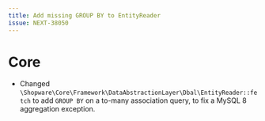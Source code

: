 ```yaml
---
title: Add missing GROUP BY to EntityReader
issue: NEXT-38050
---
```


# Core

* Changed `\Shopware\Core\Framework\DataAbstractionLayer\Dbal\EntityReader::fetch` to add `GROUP BY` on a to-many association query, to fix a MySQL 8 aggregation exception.
